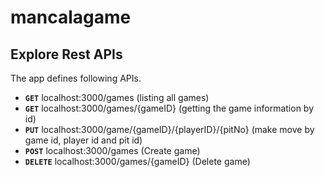 # mancalagame

## Explore Rest APIs  
  
The app defines following APIs.  
      
 - **`GET`** localhost:3000/games (listing all games) 
 - **`GET`** localhost:3000/games/{gameID} (getting the game information by id) 
 - **`PUT`** localhost:3000/game/{gameID}/{playerID}/{pitNo} (make move by game id, player id and pit id) 
 - **`POST`** localhost:3000/games (Create game) 
 - **`DELETE`** localhost:3000/games/{gameID} (Delete game) 